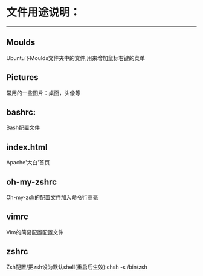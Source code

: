 # 文件用途说明：

---

## Moulds
Ubuntu下Moulds文件夹中的文件,用来增加鼠标右键的菜单

## Pictures
常用的一些图片：桌面，头像等

## bashrc: 
Bash配置文件

## index.html
Apache'大白'首页

## oh-my-zshrc
Oh-my-zsh的配置文件加入命令行高亮

## vimrc
Vim的简易配置配置文件

## zshrc
Zsh配置/把zsh设为默认shell(重启后生效):chsh -s /bin/zsh 

